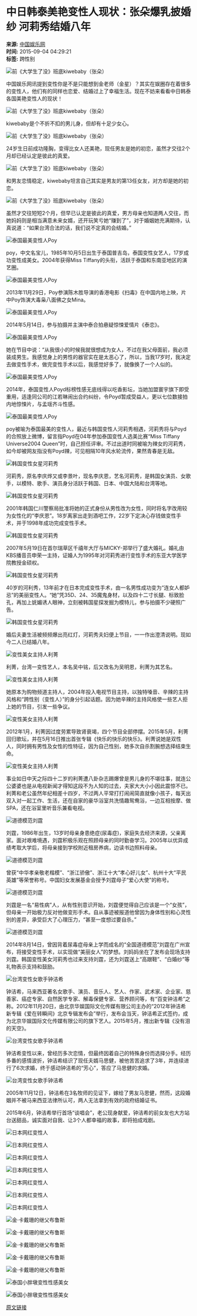 # 中日韩泰美艳变性人现状：张朵爆乳披婚纱 河莉秀结婚八年

**来源:** [中国娱乐网](http://mp.i.sohu.com/profile?xpt=c29odXptdGJtY2Z2aUBzb2h1LmNvbQ==)  
**时间:** 2015-09-04 04:29:21  
**标签:** 跨性别  

![前《大学生了没》班底kiwebaby（张朵）](https://photocdn.sohu.com/20150904/mp30512826_1441312204692_1_th.jpeg)

中国娱乐网讯提到变性你是不是只能想到金老师（金星）？其实在娱圈存在着很多的变性人，他们有的同样也恋爱、结婚过上了幸福生活。现在不妨来看看中日韩泰各国美艳变性人的现状！

![前《大学生了没》班底kiwebaby（张朵）](https://n1.itc.cn/img8/wb/smccloud/fetch/2015/09/04/22644630294706357.JPEG)

kiwebaby是个不折不扣的男儿身，但却有十足少女心。

![前《大学生了没》班底kiwebaby（张朵）](https://n1.itc.cn/img8/wb/smccloud/fetch/2015/09/04/97164894848735801.JPEG)

24岁生日前成功隆胸，变得比女人还美艳，现任男友是她的初恋，虽然才交往2个月却已经认定是彼此的真爱。

![前《大学生了没》班底kiwebaby（张朵）](https://n1.itc.cn/img8/wb/smccloud/fetch/2015/09/04/38675836985466929.JPG)

和男友恋情稳定，kiwebaby坦言自己其实是男友的第13任女友，对方却是她的初恋。

![前《大学生了没》班底kiwebaby（张朵）](https://n1.itc.cn/img8/wb/smccloud/fetch/2015/09/04/119609929184897181.JPEG)

虽然才交往短短2个月，但早已认定是彼此的真爱，男方母亲也知道两人交往，而她妈妈则是相当满意未来女婿，还开玩笑亏她“赚到了”，对于婚姻她充满期待，认真说道：“如果台湾合法的话，我们说不定真的会结婚。”

![泰国最美变性人Poy](https://n1.itc.cn/img8/wb/smccloud/fetch/2015/09/04/173825111773417111.JPEG)

poy，中文名宝儿，1985年10月5日出生于泰国普吉岛，泰国变性女艺人，17岁成功变性成美女。2004年获得Miss Tiffany的头衔，活跃于泰国和东南亚地区的演艺圈。

![泰国最美变性人Poy](https://n1.itc.cn/img8/wb/smccloud/fetch/2015/09/04/142259488143939822.JPEG)

2013年11月29日，Poy参演陈木胜导演的香港电影《扫毒》在中国内地上映，片中Poy饰演大毒枭八面佛之女Mina。

![泰国最美变性人Poy](https://n1.itc.cn/img8/wb/smccloud/fetch/2015/09/04/156489591695435859.JPEG)

2014年5月14日，参与拍摄并主演中泰合拍悬疑惊悚爱情片《泰恋》。

![泰国最美变性人Poy](https://n1.itc.cn/img8/wb/smccloud/fetch/2015/09/04/210265325131732479.JPEG)

她在节目中说：“从我很小的时候我就很想成为女人，不过在我父母面前，我必须装成男生。我感觉身上的男性的器官实在是太恶心了，所以，当我17岁时，我决定去做变性手术，做完变性手术以后，我感觉好多了，就像换了一个人似的。

![泰国最美变性人Poy](https://n1.itc.cn/img8/wb/smccloud/fetch/2015/09/04/92979727853850172.JPEG)

2014年，泰国变性人Poyd标榜性感无底线得以吃香影坛，当她加盟寰宇旗下即受重用，适逢同公司的江若琳闹出合约纠纷，令Poyd暂成受益人，更以七位数接拍内地惊悚片，与孟瑶齐斗性感。

![泰国最美变性人Poy](https://n1.itc.cn/img8/wb/smccloud/fetch/2015/09/04/94180116517125381.JPEG)

poy被喻为泰国最美的变性人，最近与韩国变性人河莉秀相遇，河莉秀将与Poyd的合照放上微博，留言指Poyd在04年参加泰国变性人选美比赛“Miss Tiffany Universe2004 Queen”时，自己担任评审。不过出道时同被喻为辣女的河莉秀，如今却被网友指没有Poyd辣，可见相隔10年风水轮流传，果然青春是无敌。

![韩国变性女星河莉秀](https://n1.itc.cn/img8/wb/smccloud/fetch/2015/09/04/101471559718234160.JPEG)

河莉秀，原名李庆烨又或李景叶，现名李庆恩，艺名河莉秀，是韩国女演员、女歌手，以模特、歌手、演员身分活跃于韩国、日本、中国大陆和台湾等地。

![韩国变性女星河莉秀](https://n1.itc.cn/img8/wb/smccloud/fetch/2015/09/04/27001309907927586.JPEG)

2001年韩国仁川警察局批准将她的正式身份从男性改为女性，同时将名字改用较为女性化的“李庆恩”。18岁离家出走到酒吧工作，22岁下定决心存钱做变性手术，并于1998年成功完成变性手术。

![韩国变性女星河莉秀](https://n1.itc.cn/img8.wb/smccloud/fetch/2015/09/04/207746756208368209.JPEG)

2007年5月19日在首尔瑞草区千禧年大厅与MICKY-郑举行了盛大婚礼。婚礼由KBS播音员申荣一主持，证婚人为1995年对河莉秀进行变性手术的东亚大学医学院教授金硕权。

![韩国变性女星河莉秀](https://n1.itc.cn/img8.wb/smccloud/fetch/2015/09/04/140815310835466572.JPEG)

40岁的河利秀，13年前才在日本完成变性手术，由一名男性成功变为“连女人都妒忌”的美丽变性人。“她”凭35D、24、35魔鬼身材，以及四十二寸长腿、标致脸孔，再加上妩媚诱人眼神，立刻被韩国星探发掘为模特儿，参与拍摄不少硬照广告。

![韩国变性女星河莉秀](https://n1.itc.cn/img8.wb/smccloud/fetch/2015/09/04/39930135505654590.JPEG)

婚后夫妻生活被频频爆出亮红灯，河莉秀夫妇便上节目，一一作出澄清说明。现如今二人已结婚八年。

![变性美女主持人利菁](https://n1.itc.cn/img8.wb/smccloud/fetch/2015/09/04/143194586294599177.JPEG)

利菁，台湾一变性艺人，本名吴中铭，后又改名为吴明恩，利菁为其艺名。

![变性美女主持人利菁](https://n1.itc.cn/img8.wb/smccloud/fetch/2015/09/04/136730173478728743.JPEG)

她原本为购物频道主持人，2004年投入电视节目主持，以独特嗓音、辛辣的主持风格和“跨性别（变性人）”的身分引起话题。因为她辛辣的主持风格使一些艺人拒上她的节目，引发一些争议。

![变性美女主持人利菁](https://n1.itc.cn/img8.wb/smccloud/fetch/2015/09/04/44015272902215777.JPEG)

2012年1月，利菁因过度劳累导致肾衰竭，四个节目全部停摆。2015年5月，利菁回归歌坛，并在5月16日推出首张专辑《快乐的快乐的快乐》。利菁说她是双性人，同时拥有男性及女性的性特征，因为自己性别，她多次自杀割腕想选择结束生命。

![变性美女主持人利菁](https://n1.itc.cn/img8.wb/smccloud/fetch/2015/09/04/73220309619327061.JPEG)

事业如日中天之际四十二岁的利菁遭八卦杂志踢爆曾是男儿身的不堪往事，就连公公婆婆也是从电视新闻才得知这段不为人知的过去，夫家大大小小因此震惊不已。利菁和老公虽然年纪相差十四岁，不过两人平常打打闹闹简直就像小孩子，每天出双入对一起工作、生活，还在自家的豪华浴室共洗情趣鸳鸯浴，一边互相按摩、做SPA，还在浴室里听音乐兼看电视。

![道德模范刘霆](https://n1.itc.cn/img8.wb/smccloud/fetch/2015/09/04/130215745813438043.JPEG)

刘霆，1986年出生，13岁时母亲身患绝症(尿毒症)，家庭失去经济来源，父亲离家。面对艰难境遇，刘霆积极乐观在照顾母亲的同时勤奋学习。2005年以优异成绩考取大学后，将母亲接到学校附近租房养病，边读书边照料母亲。

![道德模范刘霆](https://n1.itc.cn/img8.wb/smccloud/fetch/2015/09/04/75506748995644298.JPEG)

曾获“中华孝亲敬老楷模”、“浙江骄傲”、浙江十大“孝心好儿女”、杭州十大“平民英雄”等荣誉称号。中国妇女发展基金会授予刘霆母子“爱心大使”的称号。

![道德模范刘霆](https://n1.itc.cn/img8.wb/smccloud/fetch/2015/09/04/116564384982326895.JPEG)

刘霆是一名“易性病”人，从有性别意识开始，刘霆便觉得自己应该是一个“女孩”，但母亲一开始极力反对他做变形手术。自从事迹被报道他曾因为身体性别和心灵性别的差异，承受巨大了心理压力，“甚至一度想过要自杀。”

![道德模范刘霆](https://n1.itc.cn/img8.wb/smccloud/fetch/2015/09/04/21415728758047754.JPEG)

2014年8月14日，曾因背着尿毒症母亲上学而成名的“全国道德模范”刘霆在广州宣布，将接受变性手术，以实现做“美丽女人”的梦想。刘妈妈坐在了发布会现场支持刘霆。韩国变性美女河莉秀也过来支持刘霆，还为刘霆送上“高跟鞋”、“白婚纱”等礼物表示支持和鼓励。

![台湾变性女歌手钟洁希](https://n1.itc.cn/img8.wb/smccloud/fetch/2015/09/04/18062023791381545.JPEG)

钟洁希，马来西亚著名女歌手、演员、音乐人、艺人、作家、武术家、企业家、慈善家、癌症专家、自然医学专家、解毒保健专家、营养顾问等，有“百变钟洁希”之称。2012年11月20日，由北京华娱国际文化传媒有限公司主办的“2012年钟洁希新专辑《爱在转瞬间》北京专辑发布会”举行，发布会当天，钟洁希正式签约，成为北京华娱国际文化传媒有限公司的旗下艺人。2015年5月，推出新专辑《没有泪的天空》。

![台湾变性女歌手钟洁希](https://n1.itc.cn/img8.wb/smccloud/fetch/2015/09/04/142286281309138573.JPEG)

钟洁希变性以来，曾经历多次恋情，但最终因着自己的特殊身份而选择分手。经历多番的感情波折，钟洁希结识了现任夫婿马思健，被他苦苦追求了3年，并连续进行了6次求婚，终于感动钟洁希的“芳心”，答应了马思健的求婚。

![台湾变性女歌手钟洁希](https://n1.itc.cn/img8.wb/smccloud/fetch/2015/09/04/153296682133608902.JPEG)

2005年11月12日，钟洁希在3名牧师的见证下，嫁给了男友马思健，然而，这段婚姻并不被马来西亚法律所认可，两人无法拿到有效的政府结婚证书。

2015年6月，钟洁希举行首场“谈唱会”，老公现身献爱，钟洁希的前女友也大方站台送甜品，诚实面对自我、让3个人都幸福的故事，即将拍成戏剧。

![日本网红变性人](https://n1.itc.cn/img8.wb/smccloud/fetch/2015/09/04/176157911084015717.JPEG)

![日本网红变性人](https://n1.itc.cn/img8.wb/smccloud/fetch/2015/09/04/62745781214600914.JPEG)

![日本网红变性人](https://n1.itc.cn/img8.wb/smccloud/fetch/2015/09/04/151279169508301884.JPEG)

![日本网红变性人](https://n1.itc.cn/img8.wb/smccloud/fetch/2015/09/04/100698131315383302.JPEG)

![日本网红变性人](https://n1.itc.cn/img8.wb/smccloud/fetch/2015/09/04/16537451257694612.JPEG)

![日本网红变性人](https://n1.itc.cn/img8.wb/smccloud/fetch/2015/09/04/159063552839197940.JPEG)

![日本网红变性人](https://n1.itc.cn/img8.wb/smccloud/fetch/2015/09/04/102595966135821882.JPEG)

![金·卡戴珊的继父布鲁斯](https://n1.itc.cn/img8.wb/smccloud/fetch/2015/09/04/209665181048296776.JPEG)

![金·卡戴珊的继父布鲁斯](https://n1.itc.cn/img8.wb/smccloud/fetch/2015/09/04/191561610053916486.JPEG)

![金·卡戴珊的继父布鲁斯](https://n1.itc.cn/img8.wb/smccloud/fetch/2015/09/04/188705374144108370.JPEG)

![金·卡戴珊的继父布鲁斯](https://n1.itc.cn/img8.wb/smccloud/fetch/2015/09/04/183795919379799738.JPEG)

![金·卡戴珊的继父布鲁斯](https://n1.itc.cn/img8.wb/smccloud/fetch/2015/09/04/91310279712047719.JPEG)

![泰国小胖墩变性性感美女](https://n1.itc.cn/img8.wb/smccloud/fetch/2015/09/04/149566557373710361.JPEG)

![泰国小胖墩变性性感美女](https://n1.itc.cn/img8.wb/smccloud/fetch/2015/09/04/81394337727275356.JPEG)

[原文链接](https://yule.sohu.com/20150904/n420387210.shtml)